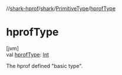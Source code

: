 //[shark-hprof](../../../index.md)/[shark](../index.md)/[PrimitiveType](index.md)/[hprofType](hprof-type.md)

# hprofType

[jvm]\
val [hprofType](hprof-type.md): [Int](https://kotlinlang.org/api/latest/jvm/stdlib/kotlin/-int/index.html)

The hprof defined "basic type".
